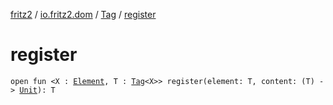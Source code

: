 [fritz2](../../index.md) / [io.fritz2.dom](../index.md) / [Tag](index.md) / [register](./register.md)

# register

`open fun <X : `[`Element`](https://kotlinlang.org/api/latest/jvm/stdlib/org.w3c.dom/-element/index.html)`, T : `[`Tag`](index.md)`<X>> register(element: T, content: (T) -> `[`Unit`](https://kotlinlang.org/api/latest/jvm/stdlib/kotlin/-unit/index.html)`): T`